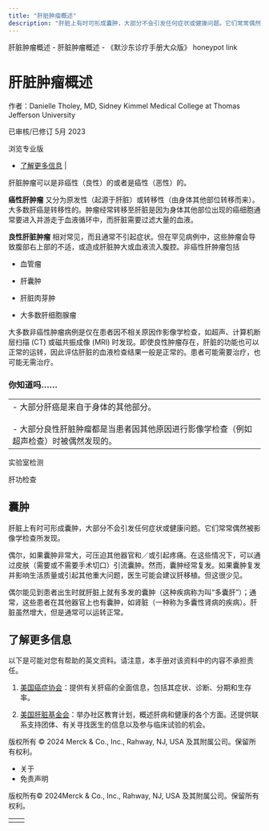 ```yaml
---
title: "肝脏肿瘤概述"
description: "肝脏上有时可形成囊肿，大部分不会引发任何症状或健康问题。它们常常偶然被影像学检查所发现。"
---
```


﻿肝脏肿瘤概述 \- 肝脏肿瘤概述 \- 《默沙东诊疗手册大众版》 honeypot link

# 肝脏肿瘤概述

作者：Danielle Tholey, MD, Sidney Kimmel Medical College at Thomas Jefferson
University

已审核/已修订 5月 2023

浏览专业版

- [了解更多信息](#了解更多信息_v28484656_zh) \|

肝脏肿瘤可以是非癌性（良性）的或者是癌性（恶性）的。

**癌性肝肿瘤** 又分为原发性（起源于肝脏）或转移性（由身体其他部位转移而来）。大多数肝癌是转移性的。肿瘤经常转移至肝脏是因为身体其他部位出现的癌细胞通常要进入并游走于血液循环中，而肝脏需要过滤大量的血液。

**良性肝脏肿瘤** 相对常见，而且通常不引起症状。但在罕见病例中，这些肿瘤会导致腹部右上部的不适，或造成肝脏肿大或血液流入腹腔。非癌性肝肿瘤包括

- 血管瘤

- 肝囊肿

- 肝脏肉芽肿

- 大多数肝细胞腺瘤


大多数非癌性肿瘤病例是仅在患者因不相关原因作影像学检查，如超声、计算机断层扫描 (CT) 或磁共振成像 (MRI) 时发现。即使良性肿瘤存在，肝脏的功能也可以正常的运转，因此评估肝脏的血液检查结果一般是正常的。患者可能需要治疗，也可能无需治疗。

### 你知道吗……

|     |
| --- |
| - 大部分肝癌是来自于身体的其他部分。<br>  <br>- 大部分良性肝脏肿瘤都是当患者因其他原因进行影像学检查（例如超声检查）时被偶然发现的。 |

实验室检测

肝功检查



## 囊肿

肝脏上有时可形成囊肿，大部分不会引发任何症状或健康问题。它们常常偶然被影像学检查所发现。

偶尔，如果囊肿非常大，可压迫其他器官和／或引起疼痛。在这些情况下，可以通过皮肤（需要或不需要手术切口）引流囊肿。然而，囊肿经常复发。如果囊肿复发并影响生活质量或引起其他重大问题，医生可能会建议肝移植。但这很少见。

偶尔能见到患者出生时就肝脏上就有多发的囊肿（这种疾病称为叫“多囊肝”）；通常，这些患者在其他器官上也有囊肿，如肾脏（一种称为多囊性肾病的疾病）。肝脏虽然增大，但是通常可以运转正常。

## 了解更多信息

以下是可能对您有帮助的英文资料。请注意，本手册对该资料中的内容不承担责任。

1. [美国癌症协会](http://www.cancer.org/cancer/livercancer/detailedguide/liver-cancer-signs-symptoms)：提供有关肝癌的全面信息，包括其症状、诊断、分期和生存率。

2. [美国肝脏基金会](https://www.liverfoundation.org/)：举办社区教育计划，概述肝病和健康的各个方面。还提供联系支持团体、有关寻找医生的信息以及参与临床试验的机会。




版权所有 © 2024
Merck & Co., Inc., Rahway, NJ, USA 及其附属公司。保留所有权利。

- 关于
- 免责声明

版权所有© 2024Merck & Co., Inc., Rahway, NJ, USA 及其附属公司。保留所有权利。

|     |     |
| --- | --- |
|  |  |